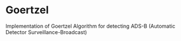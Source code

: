 # Goertzel
Implementation of Goertzel Algorithm for detecting ADS-B (Automatic Detector Surveillance-Broadcast)
